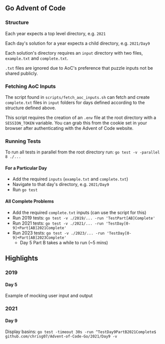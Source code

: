 ## Go Advent of Code

### Structure

Each year expects a top level directory, e.g. `2021`

Each day's solution for a year expects a child directory, e.g. `2021/Day9`

Each solution's directory requires an `input` directory with two files, `example.txt` and `complete.txt`. 

`.txt` files are ignored due to AoC's preference that puzzle inputs not be shared publicly.

### Fetching AoC Inputs

The script found in `scripts/fetch_aoc_inputs.sh` can fetch and create `complete.txt` files in `input` folders for days defined according to the structure defined above.

This script requires the creation of an `.env` file at the root directory with a `SESSION_TOKEN` variable. You can grab this from the cookie set in your browser after authenticating with the Advent of Code website.

### Running Tests

To run all tests in parallel from the root directory run: `go test -v -parallel 8 ./...`

#### For a Particular Day
- Add the required `inputs` (`example.txt` and `complete.txt`)
- Navigate to that day's directory, e.g. `2021/Day9`
- Run `go test`

#### All Complete Problems
- Add the required `complete.txt` inputs (can use the script for this)
- Run 2019 tests: `go test -v ./2019/... -run 'TestPart[AB]Complete'`
- Run 2021 tests: `go test -v ./2021/... -run 'TestDay[0-9]+Part[AB]2021Complete'`
- Run 2023 tests: `go test -v ./2023/... -run 'TestDay[0-9]+Part[AB]2023Complete'`
    - Day 5 Part B takes a while to run (~5 mins)

## Highlights
### 2019
#### Day 5
Example of mocking user input and output
### 2021 
#### Day 9

Display basins: `go test -timeout 30s -run ^TestDay9PartB2021Complete$ github.com/chrisg07/Advent-of-Code-Go/2021/Day9 -v`